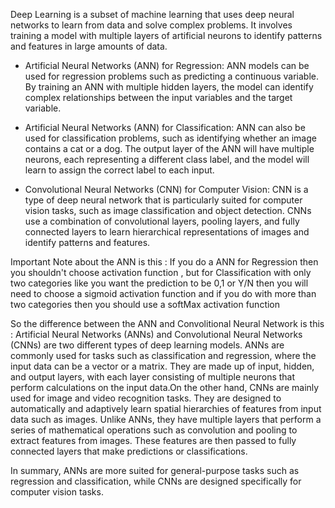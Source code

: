 Deep Learning is a subset of machine learning that uses deep neural networks to learn from data and solve complex problems. It involves training a model with multiple layers of artificial neurons to identify patterns and features in large amounts of data.

- Artificial Neural Networks (ANN) for Regression: ANN models can be used for regression problems such as predicting a continuous variable. By training an ANN with multiple hidden layers, the model can identify complex relationships between the input variables and the target variable.

- Artificial Neural Networks (ANN) for Classification: ANN can also be used for classification problems, such as identifying whether an image contains a cat or a dog. The output layer of the ANN will have multiple neurons, each representing a different class label, and the model will learn to assign the correct label to each input.

- Convolutional Neural Networks (CNN) for Computer Vision: CNN is a type of deep neural network that is particularly suited for computer vision tasks, such as image classification and object detection. CNNs use a combination of convolutional layers, pooling layers, and fully connected layers to learn hierarchical representations of images and identify patterns and features.

Important Note about the ANN is this : If you do a ANN for Regression then you shouldn't choose activation function , but for Classification with only two categories like you want the prediction to be  0,1 or Y/N then you will need to choose a sigmoid activation function and if you do with more than two categories then you should use a softMax activation function 

So the difference between the ANN and Convolitional Neural Network is this : Artificial Neural Networks (ANNs) and Convolutional Neural Networks (CNNs) are two different types of deep learning models. ANNs are commonly used for tasks such as classification and regression, where the input data can be a vector or a matrix. They are made up of input, hidden, and output layers, with each layer consisting of multiple neurons that perform calculations on the input data.On the other hand, CNNs are mainly used for image and video recognition tasks. They are designed to automatically and adaptively learn spatial hierarchies of features from input data such as images. Unlike ANNs, they have multiple layers that perform a series of mathematical operations such as convolution and pooling to extract features from images. These features are then passed to fully connected layers that make predictions or classifications.

In summary, ANNs are more suited for general-purpose tasks such as regression and classification, while CNNs are designed specifically for computer vision tasks.
